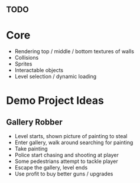 ## TODO

# Core 
- Rendering top / middle / bottom textures of walls
- Collisions
- Sprites
- Interactable objects
- Level selection / dynamic loading

# Demo Project Ideas

## Gallery Robber
- Level starts, shown picture of painting to steal
- Enter gallery, walk around searching for painting
- Take painting
- Police start chasing and shooting at player 
- Some pedestrians attempt to tackle player 
- Escape the gallery, level ends 
- Use profit to buy better guns / upgrades
